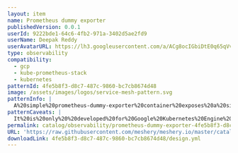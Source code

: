 ```yaml
---
layout: item
name: Prometheus dummy exporter
publishedVersion: 0.0.1
userId: 9222bde1-64c6-4fb2-971a-3402d5ae2fd9
userName: Deepak Reddy
userAvatarURL: https://lh3.googleusercontent.com/a/ACg8ocIGbiDtE0q65qVvAUdzHw8Qky81rM0kSAknIqbgysfDCw=s96-c
type: observability
compatibility:
  - gcp
  - kube-prometheus-stack
  - kubernetes
patternId: 4fe5b8f3-d8c7-487c-9860-bc7cb8674d48
image: /assets/images/logos/service-mesh-pattern.svg
patternInfo: |
  A%20simple%20prometheus-dummy-exporter%20container%20exposes%20a%20single%20Prometheus%20metric%20with%20a%20constant%20value.%20The%20metric%20name%2C%20value%20and%20port%20on%20which%20it%20will%20be%20served%20can%20be%20passed%20by%20flags.%0A%0AThis%20container%20is%20then%20deployed%20in%20the%20same%20pod%20with%20another%20container%2C%20prometheus-to-sd%2C%20configured%20to%20use%20the%20same%20port.%20It%20scrapes%20the%20metric%20and%20publishes%20it%20to%20Stackdriver.%20This%20adapter%20isn't%20part%20of%20the%20sample%20code%2C%20but%20a%20standard%20component%20used%20by%20many%20Kubernetes%20applications.%20You%20can%20learn%20more%20about%20it%20%20from%20given%20below%20link%20https%3A%2F%2Fgithub.com%2FGoogleCloudPlatform%2Fk8s-stackdriver%2Ftree%2Fmaster%2Fprometheus-to-sd
patternCaveats: |
  It%20is%20only%20%20developed%20for%20Google%20Kubernetes%20Engine%20to%20collect%20metrics%20from%20system%20services%20in%20order%20to%20support%20Kubernetes%20users.%20We%20designed%20the%20tool%20to%20be%20lean%20when%20deployed%20as%20a%20sidecar%20in%20your%20pod.%20It's%20intended%20to%20support%20only%20the%20metrics%20the%20Kubernetes%20team%20at%20Google%20needs%20and%20is%20not%20meant%20for%20end-users.
permalink: catalog/observability/prometheus-dummy-exporter-4fe5b8f3-d8c7-487c-9860-bc7cb8674d48.html
URL: 'https://raw.githubusercontent.com/meshery/meshery.io/master/catalog/4fe5b8f3-d8c7-487c-9860-bc7cb8674d48/0.0.1/design.yml'
downloadLink: 4fe5b8f3-d8c7-487c-9860-bc7cb8674d48/design.yml
---
```

